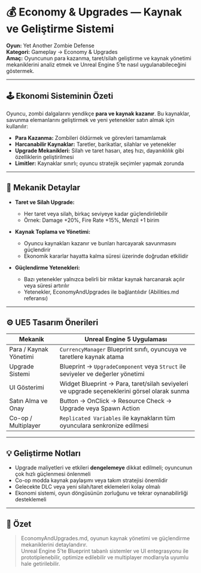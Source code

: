# 💰 Economy & Upgrades — Kaynak ve Geliştirme Sistemi

**Oyun:** Yet Another Zombie Defense  
**Kategori:** Gameplay → Economy & Upgrades  
**Amaç:** Oyuncunun para kazanma, taret/silah geliştirme ve kaynak yönetimi mekaniklerini analiz etmek ve Unreal Engine 5’te nasıl uygulanabileceğini göstermek.

---

## 🕹️ Ekonomi Sisteminin Özeti

Oyuncu, zombi dalgalarını yendikçe **para ve kaynak kazanır**. Bu kaynaklar, savunma elemanlarını geliştirmek ve yeni yetenekler satın almak için kullanılır:

- **Para Kazanma:** Zombileri öldürmek ve görevleri tamamlamak  
- **Harcanabilir Kaynaklar:** Taretler, barikatlar, silahlar ve yetenekler  
- **Upgrade Mekanikleri:** Silah ve taret hasarı, ateş hızı, dayanıklılık gibi özelliklerin geliştirilmesi  
- **Limitler:** Kaynaklar sınırlı; oyuncu stratejik seçimler yapmak zorunda

---

## 🔄 Mekanik Detaylar

- **Taret ve Silah Upgrade:**  
  - Her taret veya silah, birkaç seviyeye kadar güçlendirilebilir  
  - Örnek: Damage +20%, Fire Rate +15%, Menzil +1 birim  

- **Kaynak Toplama ve Yönetimi:**  
  - Oyuncu kaynakları kazanır ve bunları harcayarak savunmasını güçlendirir  
  - Ekonomik kararlar hayatta kalma süresi üzerinde doğrudan etkilidir  

- **Güçlendirme Yetenekleri:**  
  - Bazı yetenekler yalnızca belirli bir miktar kaynak harcanarak açılır veya süresi artırılır  
  - Yetenekler, EconomyAndUpgrades ile bağlantılıdır (Abilities.md referansı)

---

## ⚙️ UE5 Tasarım Önerileri

| Mekanik | Unreal Engine 5 Uygulaması |
|---------|---------------------------|
| Para / Kaynak Yönetimi | `CurrencyManager` Blueprint sınıfı, oyuncuya ve taretlere kaynak atama |
| Upgrade Sistemi | Blueprint → `UpgradeComponent` veya `Struct` ile seviyeler ve değerler yönetimi |
| UI Gösterimi | Widget Blueprint → Para, taret/silah seviyeleri ve upgrade seçeneklerini görsel olarak sunma |
| Satın Alma ve Onay | Button → OnClick → Resource Check → Upgrade veya Spawn Action |
| Co-op / Multiplayer | `Replicated Variables` ile kaynakların tüm oyunculara senkronize edilmesi |

---

## 💡 Geliştirme Notları

- Upgrade maliyetleri ve etkileri **dengelemeye** dikkat edilmeli; oyuncunun çok hızlı güçlenmesi önlenmeli  
- Co-op modda kaynak paylaşımı veya takım stratejisi önemlidir  
- Gelecekte DLC veya yeni silah/taret eklemeleri kolay olmalı  
- Ekonomi sistemi, oyun döngüsünün zorluğunu ve tekrar oynanabilirliği desteklemeli  

---

## 📌 Özet

> EconomyAndUpgrades.md, oyunun kaynak yönetimi ve güçlendirme mekaniklerini detaylandırır.  
> Unreal Engine 5’te Blueprint tabanlı sistemler ve UI entegrasyonu ile prototiplenebilir, optimize edilebilir ve multiplayer modlarıyla uyumlu hale getirilebilir.
